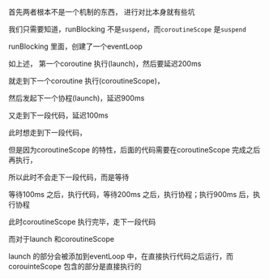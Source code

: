 首先两者根本不是一个机制的东西， 进行对比本身就有些坑  

我们只需要知道，runBlocking 不是`suspend`，而`coroutineScope`  是`suspend`  

runBlocking 里面，创建了一个eventLoop  



如上述， 第一个coroutine 执行(launch)，然后要延迟200ms    

就走到下一个coroutine 执行(coroutineScope)，  

然后发起下一个协程(launch)，延迟900ms    

又走到下一段代码，延迟100ms  

此时想走到下一段代码，

但是因为coroutineScope 的特性，后面的代码需要在coroutineScope 完成之后再执行，

所以此时不会走下一段代码，而是等待  

等待100ms 之后，执行代码，等待200ms 之后，执行协程；执行900ms 后，执行协程  

此时coroutineScope 执行完毕，走下一段代码  



而对于launch 和coroutineScope  

launch 的部分会被添加到eventLoop 中，在直接执行代码之后运行，而corouinteScope 包含的部分是直接执行的  



